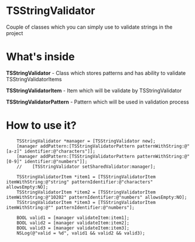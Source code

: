 TSStringValidator
=================

Couple of classes which you can simply use to validate strings in the project

What's inside
==================

**TSStringValidator** - Class which stores patterns and has ability to validate TSStringValidatorItems

**TSStringValidatorItem** - Item which will be validate by TSStringValidator

**TSStringValidatorPattern** - Pattern which will be used in validation process

How to use it?
=================
``` objc
    TSStringValidator *manager = [TSStringValidator new];
    [manager addPattern:[TSStringValidatorPattern patternWithString:@"[a-z]" identifier:@"characters"]];
    [manager addPattern:[TSStringValidatorPattern patternWithString:@"[0-9]" identifier:@"numbers"]];
    //    [TSStringValidator setSharedValidator:manager];
    
    TSStringValidatorItem *item1 = [TSStringValidatorItem itemWithString:@"string" patternIdentifier:@"characters" allowsEmpty:NO];
    TSStringValidatorItem *item2 = [TSStringValidatorItem itemWithString:@"10202" patternIdentifier:@"numbers" allowsEmpty:NO];
    TSStringValidatorItem *item3 = [TSStringValidatorItem itemWithString:@"" patternIdentifier:@"numbers"];
    
    BOOL valid1 = [manager validateItem:item1];
    BOOL valid2 = [manager validateItem:item2];
    BOOL valid3 = [manager validateItem:item3];
    NSLog(@"valid = %d", valid1 && valid2 && valid3);
```
